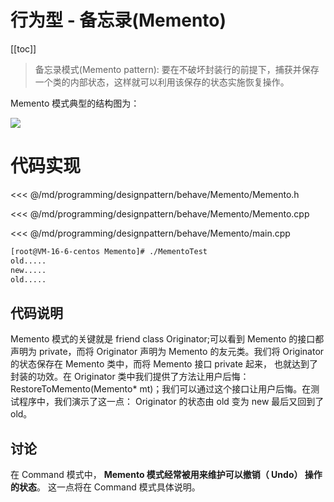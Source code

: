 # 行为型 - 备忘录(Memento)

​[[toc]]

> 备忘录模式(Memento pattern): 要在不破坏封装行的前提下，捕获并保存一个类的内部状态，这样就可以利用该保存的状态实施恢复操作。

Memento 模式典型的结构图为：

![](_images/programming/designpattern/behave/Memento.png)


# 代码实现

<<< @/md/programming/designpattern/behave/Memento/Memento.h

<<< @/md/programming/designpattern/behave/Memento/Memento.cpp

<<< @/md/programming/designpattern/behave/Memento/main.cpp

```bash
[root@VM-16-6-centos Memento]# ./MementoTest
old.....
new.....
old.....
```

## 代码说明

Memento 模式的关键就是 friend class Originator;可以看到 Memento 的接口都声明为 private，而将 Originator 声明为 Memento 的友元类。我们将 Originator 的状态保存在 Memento 类中，而将 Memento 接口 private 起来， 也就达到了封装的功效。在 Originator 类中我们提供了方法让用户后悔： RestoreToMemento(Memento* mt)；我们可以通过这个接口让用户后悔。在测试程序中，我们演示了这一点： Originator 的状态由 old 变为 new 最后又回到了 old。

## 讨论

在 Command 模式中， **Memento 模式经常被用来维护可以撤销（ Undo） 操作的状态**。 这一点将在 Command 模式具体说明。